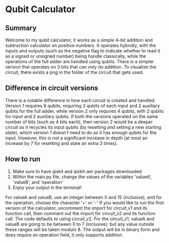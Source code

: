 # Qubit Calculator
## Summary
Welcome to my qubit calculator, it works as a simple 4-bit addition and subtraction calculator on positive numbers. It operates hybridly, with the inputs and outputs 
(such as the negative flag to indicate whether to read it as a signed or unsigned number) being handle classically, while the operations of the full adder are handled using qubits.
There is a simpler version that operates on 3 bits that can only do addition. To visualize the circuit, there exists a png in the folder of the circuit that gets used.

## Difference in circuit versions
There is a notable difference in how each circuit is created and handled.
Version 1 requires 8 qubits, requiring 3 qubits of each input and 2 auxiliary qubits for the full adder, while version 2 only requries 4 qubits, with 2 qubits for input and 2 auxiliary qubits.
If both the versions operated on the same number of bits (such as 4 bits each), then version 2 would be a deeper circuit as it recycles its input qubits (by resetting and setting a new starting state), which version 1 doesn't need to do
as it has enough qubits for the input. However, this is not a significant increase in depth (at most an increase by 7 for resetting and state an extra 3 times).

## How to run
1) Make sure to have qiskit and qiskit-aer packages downloaded
2) Within the main.py file, change the values of the variables 'valueA', 'valueB', and 'operation'
3) Enjoy your output in the terminal!

For valueA and valueB, use an integer between 0 and 15 (inclusive), and for the operation, choose the character '+' or '-'
If you would like to run the first version of the calculator, uncomment the import for circuit_v1 and its function call, then comment out the import for circuit_v2 and its function call.
The code defaults to using circuit_v2. For the circuit_v1, valueA and valueB are going to be between 0 to 7 (inclusive), but any value outside these ranges will be taken modulo 8.
The output will be in binary form and does require an operation field, it only supports addition.
